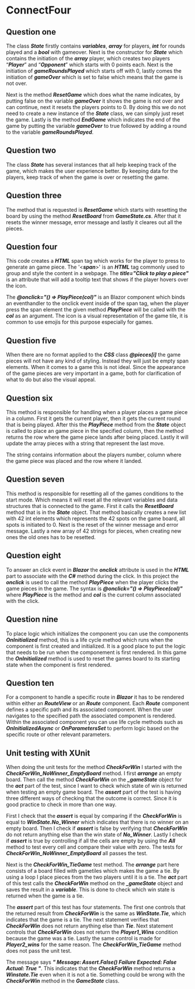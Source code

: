# ConnectFour

## Question one
The class **_State_** firstly contains **_variables_**, **_array_** for players, **_int_** for rounds played and a **_bool_** with gameover. 
Next is the constructor for **_State_** which contains the initiation of the **_array_** player, which creates two players 
“**_Player_**” and “**_Opponent_**” which starts with 0 points each. Next is the initiation of **_gameRoundsPlayed_** which starts 
off with 0, lastly comes the initiation of **_gameOver_** which is set to false which means that the game is not over. 

Next is the method **_ResetGame_** which does what the name indicates, by putting false on the variable **_gameOver_** it 
shows the game is not over and can continue, next it resets the players points to 0. By doing this we do not 
need to create a new instance of the **_State_** class, we can simply just reset the game. 
Lastly is the method **_EndGame_** which indicates the end of the game by putting the variable **_gameOver_** to true 
followed by adding a round to the variable **_gameRoundsPlayed_**.

## Question two
The class **_State_** has several instances that all help keeping track of the game, which makes the user experience better. 
By keeping data for the players, keep track of when the game is over or resetting the game.

## Question three
The method that is requested is **_ResetGame_** which starts with resetting the board by using the method **_ResetBoard_** from **_GameState.cs_**.
After that it resets the winner message, error message and lastly it cleares out all the pieces.

## Question four
This code creates a **_HTML_** span tag which works for the player to press to generate an game piece. The '<**_span_**>' is an **_HTML_** tag
commonly used to group and style the content in a webpage. The **_title="Click to play a piece"_** is an attribute that will add
a tooltip text that shows if the player hovers over the icon. 

The **_@onclick="() => PlayPiece(col)"_** is an Blazor component which binds an eventhandler to the onclick event inside of the span tag, 
when the player press the span element the given method **_PlayPiece_** will be called with the **_col_** as an argument. The icon is a visual 
representation of the game tile, it is common to use emojis for this purpose especially for games.

## Question five
When there are no format applied to the **_CSS_** class **_@pieces[i]_** the game pieces will not have any kind of styling.
Instead they will just be empty span elements. When it comes to a game this is not ideal. Since the appearance of the game 
pieces are very important in a game, both for clarification of what to do but also the visual appeal. 

## Question six
This method is responsible for handling when a player places a game piece in a column. First it gets the current player, then it
gets the current round that is being played. After this the **_PlayPiece_** method from the **_State_** object is called to place an game piece
in the specified column, then the method returns the row where the game piece lands after being placed. Lastly it will update the array
pieces with a string that represent the last move. 

The string contains information about the players number, column where the game piece 
was placed and the row where it landed.

## Question seven
This method is responsible for resetting all of the games conditions to the start mode. Which means it will reset all the relevant 
variables and data structures that is connected to the game. First it calls the **_ResetBoard_** method that is in the **_State_** object. That method
basically creates a new list with 42 int elements which represents the 42 spots on the game board, all spots is initiated to 0. Next is the 
reset of the winner message and error message. Lastly a new array of 42 strings for pieces, when creating new ones the old ones has to be resetted.

## Question eight
To answer an click event in **_Blazor_** the **_onclick_** attribute is used in the **_HTML_** part to associate with the **_C#_** method during the click. In this 
project the **_onclick_** is used to call the method **_PlayPiece_** when the player clicks the game pieces in the game. The syntax is 
**_@onclick="() => PlayPiece(col)"_** where **_PlayPiece_** is the method and **_col_** is the current column associated with the click.

## Question nine
To place logic which initializes the component you can use the components **_OnInitialized_** method, this is a life cycle method which
runs when the component is first created and initialized. It is a good place to put the logic that needs to be run when the componement is first
rendered. In this game the _**OnInitialized**_ method is used to reset the games board to its starting state when the component is first rendered.

## Question ten
For a component to handle a specific route in **_Blazor_** it has to be rendered within either an _**RouteView**_ or an _**Route**_ component.
Each _**Route**_ component defines a specific path and its associated component. When the user navigates to the specified path the associated component is
rendered. Within the associated component you can use life cycle methods such as _**OnInitializedAsync**_ or _**OnParametersSet**_ to perform logic based
on the specific route or other relevant parameters. 

## Unit testing with XUnit
When doing the unit tests for the method _**CheckForWin**_ I started with the _**CheckForWin_NoWinner_EmptyBoard**_ method. I first **_arrange_** an empty board.
Then call the method _**CheckForWin**_ on the _**_gameState**_ object for the _**act**_ part of the test, since I want to check which state of win is returned
when testing an empty game board. The _**assert**_ part of the test is having three different ways of checking that the outcome is correct. Since it is good 
practice to check in more than one way.

First I check that the _**assert**_ is equal by comparing if the _**CheckForWin**_ is equal to _**WinState.No_Winner**_ which indicates that there is no winner
on an empty board. Then I check if _**assert**_ is false by verifying that _**CheckForWin**_ do not return anything else than the win state of _**No_Winner**_.
Lastly I check if _**assert**_ is true by controlling if all the cells are empty by using the _**All**_ method to test every cell and compare their value with zero.
The tests for _**CheckForWin_NoWinner_EmptyBoard**_ all passes the test. 

Next is the _**CheckForWin_TieGame**_ test method. The _**arrange**_ part here consists of a board filled with gametiles which makes the game a tie. By using a loop
I place pieces from the two players until it is a tie. The _**act**_ part of this test calls the _**CheckForWin**_ method on the _**_gameState**_ object and saves the
result in a _**variable**_. This is done to check which win state is returned when the game is a tie.

The _**assert**_ part of this test has four statements. The first one controls that the returned result from _**CheckForWin**_ is the same as _**WinState.Tie**_, which 
indicates that the game is a tie. The next statement verifies that _**CheckForWin**_ does not return anything else than _**Tie**_. Next statement controls that _**CheckForWin**_
does not return the _**Player1_Wins**_ condition because the game was a tie. Lastly the same control is made for _**Player2_wins**_ for the same reason. The _**CheckForWin_TieGame**_
method does not pass the unit test. 

The message says **_"  Message: Assert.False() Failure Expected: False Actual: True "_**. This indicates that the _**CheckForWin**_ method returns a _**Winstate.Tie**_ even
when it is not a tie. Something could be wrong with the _**CheckForWin**_ method in the _**GameState**_ class. 
